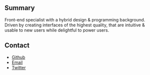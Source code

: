 Summary
-------
Front-end specialist with a hybrid design & programming background. Driven by creating interfaces of the highest quality, that are intuitive & usable to new users while delightful to power users.

Contact
-------
- [Github](https://github.com/dubert)
- [Email](mailto:luke@dubert.me)
- [Twitter](https://twitter.com/lukedubert)